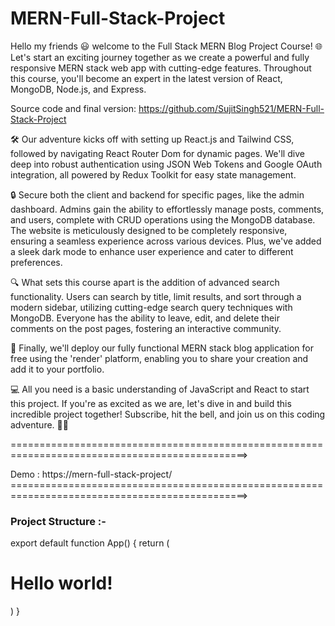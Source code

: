 # MERN-Full-Stack-Project



Hello my friends 😃 welcome to the Full Stack MERN Blog Project Course! 🌐 Let's start an exciting journey together as we create a powerful and fully responsive MERN stack web app with cutting-edge features. Throughout this course, you'll become an expert in the latest version of React, MongoDB, Node.js, and Express.

Source code and final version: https://github.com/SujitSingh521/MERN-Full-Stack-Project

🛠️ Our adventure kicks off with setting up React.js and Tailwind CSS, followed by navigating React Router Dom for dynamic pages. We'll dive deep into robust authentication using JSON Web Tokens and Google OAuth integration, all powered by Redux Toolkit for easy state management.

🔒 Secure both the client and backend for specific pages, like the admin dashboard. Admins gain the ability to effortlessly manage posts, comments, and users, complete with CRUD operations using the MongoDB database. The website is meticulously designed to be completely responsive, ensuring a seamless experience across various devices. Plus, we've added a sleek dark mode to enhance user experience and cater to different preferences.

🔍 What sets this course apart is the addition of advanced search functionality. Users can search by title, limit results, and sort through a modern sidebar, utilizing cutting-edge search query techniques with MongoDB. Everyone has the ability to leave, edit, and delete their comments on the post pages, fostering an interactive community.

🚀 Finally, we'll deploy our fully functional MERN stack blog application for free using the 'render' platform, enabling you to share your creation and add it to your portfolio.

💻 All you need is a basic understanding of JavaScript and React to start this project. If you're as excited as we are, let's dive in and build this incredible project together! Subscribe, hit the bell, and join us on this coding adventure. 🚀✨













===============================================================================================>

Demo : https://mern-full-stack-project/
===============================================================================================>
### Project Structure :-


export default function App() {
  return (
    <h1 className="text-3xl text-center text-blue-500 ">
      Hello world!
    </h1>
  )
}
